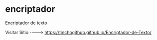 # encriptador
Encriptador de texto

Visitar Sitio ----> https://tinchogithub.github.io/Encriptador-de-Texto/
